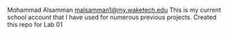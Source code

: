 Mohammad Alsamman
malsamman1@my.waketech.edu
This is my current school account that I have used for numerous previous projects.
Created this repo for Lab 01
